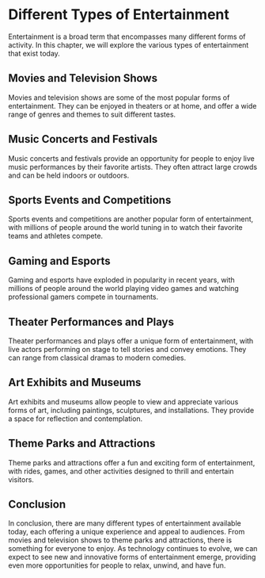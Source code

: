 Different Types of Entertainment
====================================================================

Entertainment is a broad term that encompasses many different forms of activity. In this chapter, we will explore the various types of entertainment that exist today.

Movies and Television Shows
---------------------------

Movies and television shows are some of the most popular forms of entertainment. They can be enjoyed in theaters or at home, and offer a wide range of genres and themes to suit different tastes.

Music Concerts and Festivals
----------------------------

Music concerts and festivals provide an opportunity for people to enjoy live music performances by their favorite artists. They often attract large crowds and can be held indoors or outdoors.

Sports Events and Competitions
------------------------------

Sports events and competitions are another popular form of entertainment, with millions of people around the world tuning in to watch their favorite teams and athletes compete.

Gaming and Esports
------------------

Gaming and esports have exploded in popularity in recent years, with millions of people around the world playing video games and watching professional gamers compete in tournaments.

Theater Performances and Plays
------------------------------

Theater performances and plays offer a unique form of entertainment, with live actors performing on stage to tell stories and convey emotions. They can range from classical dramas to modern comedies.

Art Exhibits and Museums
------------------------

Art exhibits and museums allow people to view and appreciate various forms of art, including paintings, sculptures, and installations. They provide a space for reflection and contemplation.

Theme Parks and Attractions
---------------------------

Theme parks and attractions offer a fun and exciting form of entertainment, with rides, games, and other activities designed to thrill and entertain visitors.

Conclusion
----------

In conclusion, there are many different types of entertainment available today, each offering a unique experience and appeal to audiences. From movies and television shows to theme parks and attractions, there is something for everyone to enjoy. As technology continues to evolve, we can expect to see new and innovative forms of entertainment emerge, providing even more opportunities for people to relax, unwind, and have fun.
